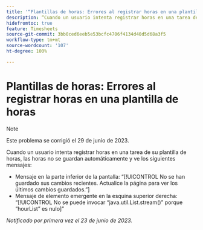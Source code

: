 ```yaml
---
title: '“Plantillas de horas: Errores al registrar horas en una plantilla de horas”'
description: “Cuando un usuario intenta registrar horas en una tarea de su plantilla de horas, las horas no se guardan automáticamente y el usuario ve un error”.
hidefromtoc: true
feature: Timesheets
source-git-commit: 3bb0ced6eeb5e53bcfc4706f4134d40d5d68a3f5
workflow-type: tm+mt
source-wordcount: '107'
ht-degree: 100%

---
```



# Plantillas de horas: Errores al registrar horas en una plantilla de horas

>[!NOTE]
>
>Este problema se corrigió el 29 de junio de 2023.

Cuando un usuario intenta registrar horas en una tarea de su plantilla de horas, las horas no se guardan automáticamente y ve los siguientes mensajes:

* Mensaje en la parte inferior de la pantalla: “[!UICONTROL No se han guardado sus cambios recientes. Actualice la página para ver los últimos cambios guardados.”]
* Mensaje de elemento emergente en la esquina superior derecha: “[!UICONTROL No se puede invocar “java.util.List.stream()” porque “hourList” es nulo]”

_Notificado por primera vez el 23 de junio de 2023._

